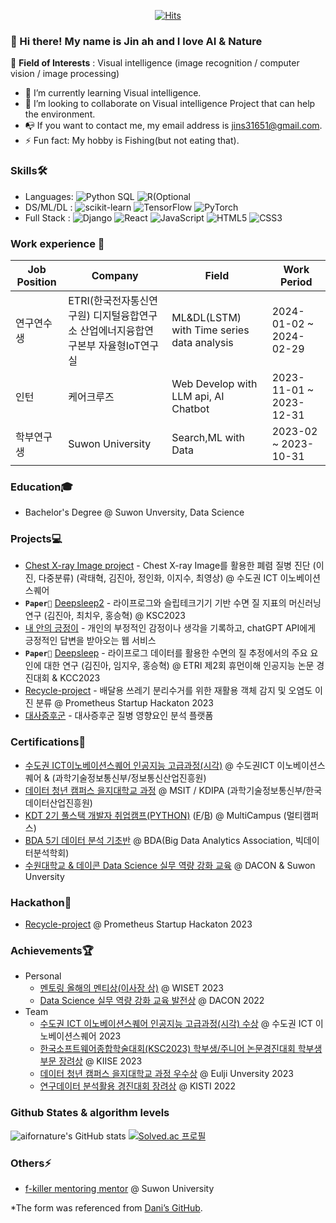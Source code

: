 <div align=center>
  
  [![Hits](https://hits.seeyoufarm.com/api/count/incr/badge.svg?url=https%3A%2F%2Fgithub.com%2Faifornature&count_bg=%2379C83D&title_bg=%23555555&icon=&icon_color=%23E7E7E7&title=Profile+views&edge_flat=false)](https://hits.seeyoufarm.com)
  
</div>

### 👋 Hi there! My name is Jin ah and I love AI & Nature
👀 **Field of Interests** : Visual intelligence (image recognition / computer vision / image processing)
- 🌱 I’m currently learning Visual intelligence.
- 💞️ I’m looking to collaborate on Visual intelligence Project that can help the environment.
- 📭 If you want to contact me, my email address is jins31651@gmail.com.
- ⚡ Fun fact: My hobby is Fishing(but not eating that).

### Skills🛠️
- Languages: ![Python](https://img.shields.io/badge/Python-3776AB?style=flat&logo=python&logoColor=white) SQL ![R(Optional](https://img.shields.io/badge/R-276DC3?style=flat&logo=R&logoColor=white)
- DS/ML/DL : ![scikit-learn](https://img.shields.io/badge/sklearn-276DC3?style=flat&logo=R&logoColor=white) ![TensorFlow](https://img.shields.io/badge/TensorFlow-FF6F00?style=flat&logo=TensorFlow&logoColor=white) ![PyTorch](https://img.shields.io/badge/Pytorch-EE4C2C?style=flat&logo=Pytorch&logoColor=white)
- Full Stack : ![Django](https://img.shields.io/badge/Django-092E20?style=flat&logo=Django&logoColor=white) ![React](https://img.shields.io/badge/React-61DAFB?style=flat&logo=React&logoColor=white) ![JavaScript](https://img.shields.io/badge/JavaScript-F7DF1E?style=flat&logo=JavaScript&logoColor=white) ![HTML5](https://img.shields.io/badge/HTML5-E34F26?style=flat&logo=HTML5&logoColor=white) ![CSS3](https://img.shields.io/badge/CSS3-1572B6?style=flat&logo=CSS3&logoColor=white) 

### Work experience 👔
|Job Position|Company|Field|Work Period|
|------|---|---|---|
|연구연수생|ETRI(한국전자통신연구원) 디지털융합연구소 산업에너지융합연구본부 자율형IoT연구실|ML&DL(LSTM) with Time series data analysis|2024-01-02 ~ 2024-02-29|
|인턴|케어크루즈|Web Develop with LLM api, AI Chatbot|2023-11-01 ~ 2023-12-31|
|학부연구생|Suwon University|Search,ML with Data|2023-02 ~ 2023-10-31|

### Education🎓
- Bachelor's Degree @ Suwon Unversity, Data Science

### Projects💻
- [Chest X-ray Image project](https://github.com/aifornature/Chest-X-ray-Image-project) - Chest X-ray Image를 활용한 폐렴 질병 진단 (이진, 다중분류) (곽태혁, 김진아, 정인화, 이지수, 최영상) @ 수도권 ICT 이노베이션 스퀘어
- **`Paper📖`** [Deepsleep2](https://github.com/whatareyoudoingz/DeepSleep_project) - 라이프로그와 슬립테크기기 기반 수면 질 지표의 머신러닝 연구 (김진아, 최치우, 홍승혁) @ KSC2023
- [내 안의 긍정이](https://github.com/Dreamofheaven/inside_log) - 개인의 부정적인 감정이나 생각을 기록하고, chatGPT API에게 긍정적인 답변을 받아오는 웹 서비스 
- **`Paper📖`** [Deepsleep](https://github.com/whatareyoudoingz/ETRI-lifelog-data-project) - 라이프로그 데이터를 활용한 수면의 질 추정에서의 주요 요인에 대한 연구 (김진아, 임지우, 홍승혁) @ ETRI 제2회 휴먼이해 인공지능 논문 경진대회 & KCC2023
- [Recycle-project](https://github.com/Recycle-detection/recycle-project) - 배달용 쓰레기 분리수거를 위한 재활용 객체 감지 및 오염도 이진 분류 @ Prometheus Startup Hackaton 2023
- [대사증후군](https://github.com/Data-analysis-utilization-contest) - 대사증후군 질병 영향요인 분석 플랫폼

### Certifications📜
- [수도권 ICT이노베이션스퀘어 인공지능 고급과정(시각)](https://github.com/user-attachments/files/16530404/_._.pdf) @ 수도권ICT 이노베이션스퀘어 & (과학기술정보통신부/정보통신산업진흥원)
- [데이터 청년 캠퍼스 을지대학교 과정](https://github.com/user-attachments/files/16530209/43-.0031-000385.-.2.pdf) @ MSIT / KDIPA (과학기술정보통신부/한국데이터산업진흥원)
- [KDT 2기 풀스택 개발자 취업캠프(PYTHON)](https://github.com/user-attachments/files/16530203/43-.0031-000385.-.1.pdf) ([F](https://github.com/whatareyoudoingz/TIL)/[B](https://github.com/whatareyoudoingz/TIL_for_Backend)) @ MultiCampus (멀티캠퍼스)
- [BDA 5기 데이터 분석 기초반](https://github.com/user-attachments/files/16530391/_._.pdf) @ BDA(Big Data Analytics Association, 빅데이터분석학회) 
- [수원대학교 & 데이콘 Data Science 실무 역량 강화 교육](https://github.com/user-attachments/files/16530247/43-.0031-000385.-.1.pdf) @ DACON & Suwon Unversity 
  
### Hackathon🌱
- [Recycle-project](https://github.com/user-attachments/files/16530219/43-.0031-000385.-.3.pdf) @ Prometheus Startup Hackaton 2023
  
### Achievements🏆
- Personal
  - [멘토링 올해의 멘티상(이사장 상)](https://github.com/user-attachments/files/16530269/43-.0031-000385.-.4.pdf)
 @ WISET 2023
  - [Data Science 실무 역량 강화 교육 발전상](https://github.com/user-attachments/files/16530247/43-.0031-000385.-.1.pdf) @ DACON 2022
- Team
  - [수도권 ICT 이노베이션스퀘어 인공지능 고급과정(시각) 수상](https://github.com/user-attachments/assets/af7e6a72-f7e1-4fff-b229-91e0c64991dc) @ 수도권 ICT 이노베이션스퀘어 2023
  - [한국소프트웨어종합학술대회(KSC2023) 학부생/주니어 논문경진대회 학부생 부문 장려상](https://github.com/user-attachments/files/16530349/-.5.pdf) @ KIISE 2023
  - [데이터 청년 캠퍼스 을지대학교 과정 우수상](https://github.com/user-attachments/files/16530261/43-.0031-000385.-.3.pdf)
 @ Eulji Unversity 2023 
  - [연구데이터 분석활용 경진대회 장려상](https://github.com/user-attachments/files/16530258/43-.0031-000385.-.2.pdf) @ KISTI 2022

### Github States & algorithm levels
![aifornature's GitHub stats](https://github-readme-stats.vercel.app/api?username=aifornature&theme=shadow_red&show_icons=true)
[![Solved.ac
프로필](http://mazassumnida.wtf/api/v2/generate_badge?boj=wlsdk3165)](https://solved.ac/wlsdk3165)

### Others⚡
- [f-killer mentoring mentor](https://github.com/whatareyoudoingz/f-killer) @ Suwon University

<!---
aifornature/aifornature is a ✨ special ✨ repository because its `README.md` (this file) appears on your GitHub profile.
You can click the Preview link to take a look at your changes.
--->
*The form was referenced from [Dani’s GitHub](https://github.com/dayyass#hi-my-name-is-dani--and-i-%EF%B8%8F-ai-and-open-source).
